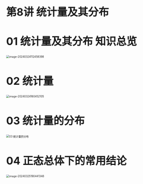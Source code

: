 # 第8讲 统计量及其分布 



# 01 统计量及其分布  知识总览

<img src="https://cvp.oss-cn-shanghai.aliyuncs.com/picgo/202403241124356.png" alt="image-20240324112458398" style="zoom:50%;" />



# 02 统计量

<img src="https://cvp.oss-cn-shanghai.aliyuncs.com/picgo/202403241604744.png" alt="image-20240324160452105" style="zoom:50%;" />



# 03 统计量的分布

<img src="https://cvp.oss-cn-shanghai.aliyuncs.com/picgo/202403251450661.png" alt="03 统计量的分布" style="zoom:50%;" />



# 04 正态总体下的常用结论

<img src="https://cvp.oss-cn-shanghai.aliyuncs.com/picgo/202403251904973.png" alt="image-20240325190441348" style="zoom:50%;" />
